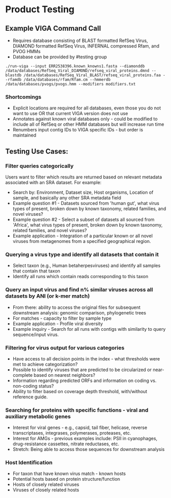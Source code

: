 # Product Testing

## Example VIGA Command Call
* Requires database consisting of BLAST formatted RefSeq Virus, DIAMOND formatted RefSeq Virus, INFERNAL compressed Rfam, and PVOG HMMs
* Database can be provided by #testing group

`./run-viga --input ERR2538396.known_knowns1.fasta --diamonddb /data/databases/RefSeq_Viral_DIAMOND/refseq_viral_proteins.dmnd --blastdb /data/databases/RefSeq_Viral_BLAST/refseq_viral_proteins.faa --rfamdb /data/databases/rfam/Rfam.cm --hmmerdb /data/databases/pvogs/pvogs.hmm --modifiers modifiers.txt`

### Shortcomings
* Explicit locations are required for all databases, even those you do not want to use OR that current VIGA version does not use
* Annotates against known viral databases only - could be modified to include all of RefSeq or other HMM databases but will increase run time
* Renumbers input contig IDs to VIGA specific IDs - but order is maintained


## Testing Use Cases:

### Filter queries categorically
Users want to filter which results are returned based on relevant metadata associated with an SRA dataset. For example:
- Search by: Environment, Dataset size, Host organisms, Location of sample, and basically any other SRA metadata field
- Example question #1 - Datasets sourced from 'human gut', what virus types of present, broken down by known taxonomy, related families, and novel viruses?
- Example question #2 - Select a subset of datasets all sourced from 'Africa', what virus types of present, broken down by known taxonomy, related families, and novel viruses?
- Example application - Integration of a particular known or all novel viruses from metagenomes from a specified geographical region.

### Querying a virus type and identify all datasets that contain it
- Select taxon (e.g., Human betaherpesviruses) and identify all samples that contain that taxon
- Identify all runs which contain reads corresponding to this taxon

### Query an input virus and find n% similar viruses across all datasets by ANI (or k-mer match)
- From there: ability to access the original files for subsequent downstream analysis: genomic comparison, phylogenetic trees
- For matches - capacity to filter by sample type 
- Example application - Profile viral diversity 
- Example inquiry - Search for all runs with contigs with similarity to query sequence/input virus.

### Filtering for virus output for various categories
- Have access to all decision points in the index - what thresholds were met to achieve categorization?
- Possible to identify viruses that are predicted to be circularized or near-complete based on nearest neighbors?
- Information regarding predicted ORFs and information on coding vs. non-coding status?
- Ability to filter based on coverage depth threshold, with/without reference guide.

### Searching for proteins with specific functions - viral and auxiliary metabolic genes
- Interest for viral genes - e.g., capsid, tail fiber, helicase, reverse transcriptases, integrases, polymerases, proteases, etc.
- Interest for AMGs - previous examples include: PSII in cyanophages, drug-resistance cassettes, nitrate reductases, etc.
- Stretch: Being able to access those sequences for downstream analysis

### Host Identification
- For taxon that have known virus match - known hosts
- Potential hosts based on protein structure/function
- Hosts of closely related viruses
- Viruses of closely related hosts
